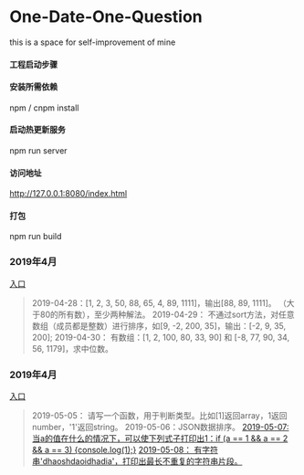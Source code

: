# One-Date-One-Question
this is a space for self-improvement of mine

#### 工程启动步骤

#### 安装所需依赖
npm / cnpm install 

#### 启动热更新服务
npm run server  

#### 访问地址
http://127.0.0.1:8080/index.html


#### 打包
npm run build


### 2019年4月
[入口](https://github.com/dorseysen/One-Date-One-Question/blob/master/src/2019/2019-04.js)

> 2019-04-28：[1, 2, 3, 50, 88, 65, 4, 89, 1111]，输出[88, 89, 1111]。 （大于80的所有数），至少两种解法。
> 2019-04-29： 不通过sort方法，对任意数组（成员都是整数）进行排序，如[9, -2, 200, 35]，输出：[-2, 9, 35, 200];
> 2019-04-30： 有数组：[1, 2, 100, 80, 33, 90] 和 [-8, 77, 90, 34, 56, 1179]，求中位数。

### 2019年4月
[入口](https://github.com/dorseysen/One-Date-One-Question/blob/master/src/2019/2019-05.js)

> 2019-05-05： 请写一个函数，用于判断类型。比如[1]返回array，1返回number，'1'返回string。
> 2019-05-06：JSON数据排序。
> [2019-05-07:  当a的值在什么的情况下，可以使下列式子打印出1：if (a == 1 && a == 2 && a == 3) {console.log(1);}](https://github.com/dorseysen/One-Date-One-Question/issues/1)
> [2019-05-08： 有字符串'dhaoshdaoidhadia'，打印出最长不重复的字符串片段。](https://github.com/dorseysen/One-Date-One-Question/issues/2)